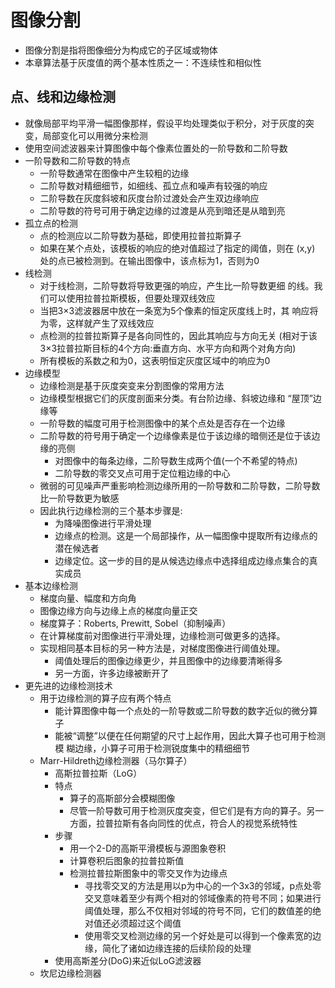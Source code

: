 # 图像分割
* 图像分割是指将图像细分为构成它的子区域或物体
* 本章算法基于灰度值的两个基本性质之一：不连续性和相似性

## 点、线和边缘检测
* 就像局部平均平滑一幅图像那样，假设平均处理类似于积分，对于灰度的突变，局部变化可以用微分来检测
* 使用空间滤波器来计算图像中每个像素位置处的一阶导数和二阶导数
* 一阶导数和二阶导数的特点
    * 一阶导数通常在图像中产生较粗的边缘
    * 二阶导数对精细细节，如细线、孤立点和噪声有较强的响应
    * 二阶导数在灰度斜坡和灰度台阶过渡处会产生双边缘响应
    * 二阶导数的符号可用于确定边缘的过渡是从亮到暗还是从暗到亮
* 孤立点的检测
    * 点的检测应以二阶导数为基础，即使用拉普拉斯算子
    * 如果在某个点处，该模板的响应的绝对值超过了指定的阈值，则在 (x,y) 处的点已被检测到。在输出图像中，该点标为1，否则为0
* 线检测
    * 对于线检测，二阶导数将导致更强的响应，产生比一阶导数更细
的线。我们可以使用拉普拉斯模板，但要处理双线效应
    * 当把3×3滤波器居中放在一条宽为5个像素的恒定灰度线上时，其
  响应将为零，这样就产生了双线效应
    * 点检测的拉普拉斯算子是各向同性的，因此其响应与方向无关 (相对于该3×3拉普拉斯目标的4个方向:垂直方向、水平方向和两个对角方向)
    * 所有模板的系数之和为0，这表明恒定灰度区域中的响应为0
* 边缘模型
    * 边缘检测是基于灰度突变来分割图像的常用方法
    * 边缘模型根据它们的灰度剖面来分类。有台阶边缘、斜坡边缘和 “屋顶”边缘等
    * 一阶导数的幅度可用于检测图像中的某个点处是否存在一个边缘
    * 二阶导数的符号用于确定一个边缘像素是位于该边缘的暗侧还是位于该边缘的亮侧
        * 对图像中的每条边缘，二阶导数生成两个值(一个不希望的特点)
        * 二阶导数的零交叉点可用于定位粗边缘的中心
    * 微弱的可见噪声严重影响检测边缘所用的一阶导数和二阶导数，二阶导数比一阶导数更为敏感
    * 因此执行边缘检测的三个基本步骤是:
        * 为降噪图像进行平滑处理
        * 边缘点的检测。这是一个局部操作，从一幅图像中提取所有边缘点的潜在候选者
        * 边缘定位。这一步的目的是从候选边缘点中选择组成边缘点集合的真实成员
* 基本边缘检测
    * 梯度向量、幅度和方向角
    * 图像边缘方向与边缘上点的梯度向量正交
    * 梯度算子：Roberts, Prewitt, Sobel（抑制噪声）
    * 在计算梯度前对图像进行平滑处理，边缘检测可做更多的选择。
    * 实现相同基本目标的另一种方法是，对梯度图像进行阈值处理。
        * 阈值处理后的图像边缘更少，并且图像中的边缘要清晰得多
        * 另一方面，许多边缘被断开了
* 更先进的边缘检测技术
    * 用于边缘检测的算子应有两个特点
        * 能计算图像中每一个点处的一阶导数或二阶导数的数字近似的微分算子
        * 能被“调整”以便在任何期望的尺寸上起作用，因此大算子也可用于检测模 糊边缘，小算子可用于检测锐度集中的精细细节
    * Marr-Hildreth边缘检测器（马尔算子）
        * 高斯拉普拉斯（LoG）
        * 特点
            * 算子的高斯部分会模糊图像
            * 尽管一阶导数可用于检测灰度突变，但它们是有方向的算子。另一方面，拉普拉斯有各向同性的优点，符合人的视觉系统特性
        * 步骤
            * 用一个2-D的高斯平滑模板与源图象卷积
            * 计算卷积后图象的拉普拉斯值
            * 检测拉普拉斯图象中的零交叉作为边缘点
                * 寻找零交叉的方法是用以p为中心的一个3x3的邻域，p点处零交叉意味着至少有两个相对的邻域像素的符号不同；如果进行阈值处理，那么不仅相对邻域的符号不同，它们的数值差的绝对值还必须超过这个阈值
                * 使用零交叉检测边缘的另一个好处是可以得到一个像素宽的边缘，简化了诸如边缘连接的后续阶段的处理
        * 使用高斯差分(DoG)来近似LoG滤波器
    * 坎尼边缘检测器

